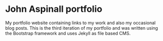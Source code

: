 John Aspinall portfolio
=========================

My portfolio website containing links to my work and also my occasional blog posts.  This is the third iteration of my portfolio and was written using the Bootstrap framework and uses Jekyll as file based CMS.



